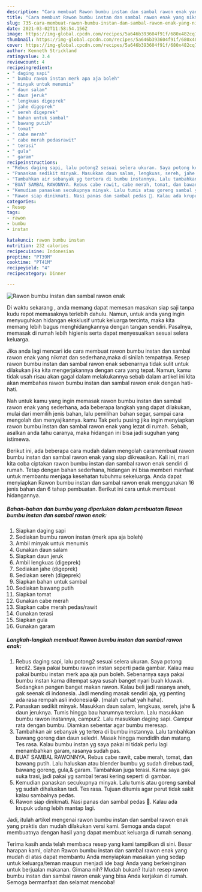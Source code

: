 ```yaml
---
description: "Cara membuat Rawon bumbu instan dan sambal rawon enak yang nikmat Untuk Jualan"
title: "Cara membuat Rawon bumbu instan dan sambal rawon enak yang nikmat Untuk Jualan"
slug: 735-cara-membuat-rawon-bumbu-instan-dan-sambal-rawon-enak-yang-nikmat-untuk-jualan
date: 2021-03-02T11:58:54.156Z
image: https://img-global.cpcdn.com/recipes/5a646b393604f91f/680x482cq70/rawon-bumbu-instan-dan-sambal-rawon-enak-foto-resep-utama.jpg
thumbnail: https://img-global.cpcdn.com/recipes/5a646b393604f91f/680x482cq70/rawon-bumbu-instan-dan-sambal-rawon-enak-foto-resep-utama.jpg
cover: https://img-global.cpcdn.com/recipes/5a646b393604f91f/680x482cq70/rawon-bumbu-instan-dan-sambal-rawon-enak-foto-resep-utama.jpg
author: Kenneth Strickland
ratingvalue: 3.4
reviewcount: 4
recipeingredient:
- " daging sapi"
- " bumbu rawon instan merk apa aja boleh"
- " minyak untuk menumis"
- " daun salam"
- " daun jeruk"
- " lengkuas digeprek"
- " jahe digeprek"
- " sereh digeprek"
- " bahan untuk sambal"
- " bawang putih"
- " tomat"
- " cabe merah"
- " cabe merah pedasrawit"
- " terasi"
- " gula"
- " garam"
recipeinstructions:
- "Rebus daging sapi, lalu potong2 sesuai selera ukuran. Saya potong kecil2. Saya pakai bumbu rawon instan seperti pada gambar. Kalau mau pakai bumbu instan merk apa aja pun boleh. Sebenarnya saya pakai bumbu instan karna ditempat saya susah banget nyari buah kluwak. Sedangkan pengen banget makan rawon. Kalau beli jadi rasanya aneh, gak seenak di indonesia. Jadi mending masak sendiri aja, yg penting ada rasa rempah asli indonesia😂. (malah curhat yah haha)."
- "Panaskan sedikit minyak. Masukkan daun salam, lengkuas, sereh, jahe &amp; daun jeruknya. Tumis hingga bau harumnya tercium. Lalu masukkan bumbu rawon instannya, campur2. Lalu masukkan daging sapi. Campur rata dengan bumbu. Diamkan sebentar agar bumbu meresap."
- "Tambahkan air sebanyak yg tertera di bumbu instannya. Lalu tambahkan bawang goreng dan daun seledri. Masak hingga mendidih dan matang. Tes rasa. Kalau bumbu instan yg saya pakai ni tidak perlu lagi menambahkan garam, rasanya sudah pas."
- "BUAT SAMBAL RAWONNYA. Rebus cabe rawit, cabe merah, tomat, dan bawang putih. Lalu haluskan atau blender bumbu yg sudah direbus tadi, bawang goreng, gula,&amp; garam. Tambahkan juga terasi. Karna saya gak suka trasi, jadi pakai yg sambal terasi kering seperti di gambar."
- "Kemudian panaskan secukupnya minyak. Lalu tumis atau goreng sambal yg sudah dihaluskan tadi. Tes rasa. Tujuan ditumis agar perut tidak sakit kalau sambalnya pedas."
- "Rawon siap dinikmati. Nasi panas dan sambal pedas 🤤. Kalau ada krupuk udang lebih mantap lagi."
categories:
- Resep
tags:
- rawon
- bumbu
- instan

katakunci: rawon bumbu instan 
nutrition: 232 calories
recipecuisine: Indonesian
preptime: "PT39M"
cooktime: "PT41M"
recipeyield: "4"
recipecategory: Dinner

---
```



![Rawon bumbu instan dan sambal rawon enak](https://img-global.cpcdn.com/recipes/5a646b393604f91f/680x482cq70/rawon-bumbu-instan-dan-sambal-rawon-enak-foto-resep-utama.jpg)

Di waktu  sekarang , anda memang dapat memesan masakan siap saji tanpa kudu repot memasaknya terlebih dahulu. Namun, untuk anda yang ingin menyuguhkan hidangan eksklusif untuk keluarga tercinta, maka kita memang lebih bagus menghidangkannya dengan tangan sendiri. Pasalnya, memasak di rumah lebih higienis serta dapat menyesuaikan sesuai selera keluarga.

Jika anda lagi mencari ide cara membuat rawon bumbu instan dan sambal rawon enak yang nikmat dan sederhana,maka di sinilah tempatnya. Resep rawon bumbu instan dan sambal rawon enak  sebenarnya tidak sulit untuk dilakukan jika kita mengerjakannya dengan cara yang tepat. Namun, kamu tidak usah risau akan gagal dalam melakukannya 
sebab dalam artikel ini kita akan membahas rawon bumbu instan dan sambal rawon enak dengan hati-hati.  



Nah untuk kamu yang ingin memasak rawon bumbu instan dan sambal rawon enak yang sederhana, ada beberapa langkah yang dapat dilakukan, mulai dari memilih jenis bahan, lalu pemilihan bahan segar, sampai cara mengolah dan menyajikannya. kamu Tak perlu pusing jika ingin menyiapkan rawon bumbu instan dan sambal rawon enak yang lezat di rumah. Sebab, asalkan anda  tahu caranya, maka hidangan ini bisa jadi suguhan yang istimewa.

Berikut ini, ada beberapa cara mudah dalam mengolah caramembuat rawon bumbu instan dan sambal rawon enak yang siap dikreasikan. Kali ini, mari kita coba ciptakan rawon bumbu instan dan sambal rawon enak sendiri di rumah. Tetap dengan bahan sederhana, hidangan ini bisa memberi manfaat untuk membantu menjaga kesehatan tubuhmu sekeluarga. Anda dapat menyiapkan Rawon bumbu instan dan sambal rawon enak menggunakan 16 jenis bahan dan 6 tahap pembuatan. Berikut ini cara untuk membuat hidangannya.

<!--inarticleads1-->

##### Bahan-bahan dan bumbu yang diperlukan dalam pembuatan Rawon bumbu instan dan sambal rawon enak:

1. Siapkan  daging sapi
1. Sediakan  bumbu rawon instan (merk apa aja boleh)
1. Ambil  minyak untuk menumis
1. Gunakan  daun salam
1. Siapkan  daun jeruk
1. Ambil  lengkuas (digeprek)
1. Sediakan  jahe (digeprek)
1. Sediakan  sereh (digeprek)
1. Siapkan  bahan untuk sambal
1. Sediakan  bawang putih
1. Siapkan  tomat
1. Gunakan  cabe merah
1. Siapkan  cabe merah pedas/rawit
1. Gunakan  terasi
1. Siapkan  gula
1. Gunakan  garam




<!--inarticleads2-->

##### Langkah-langkah membuat Rawon bumbu instan dan sambal rawon enak:

1. Rebus daging sapi, lalu potong2 sesuai selera ukuran. Saya potong kecil2. Saya pakai bumbu rawon instan seperti pada gambar. Kalau mau pakai bumbu instan merk apa aja pun boleh. Sebenarnya saya pakai bumbu instan karna ditempat saya susah banget nyari buah kluwak. Sedangkan pengen banget makan rawon. Kalau beli jadi rasanya aneh, gak seenak di indonesia. Jadi mending masak sendiri aja, yg penting ada rasa rempah asli indonesia😂. (malah curhat yah haha).
1. Panaskan sedikit minyak. Masukkan daun salam, lengkuas, sereh, jahe &amp; daun jeruknya. Tumis hingga bau harumnya tercium. Lalu masukkan bumbu rawon instannya, campur2. Lalu masukkan daging sapi. Campur rata dengan bumbu. Diamkan sebentar agar bumbu meresap.
1. Tambahkan air sebanyak yg tertera di bumbu instannya. Lalu tambahkan bawang goreng dan daun seledri. Masak hingga mendidih dan matang. Tes rasa. Kalau bumbu instan yg saya pakai ni tidak perlu lagi menambahkan garam, rasanya sudah pas.
1. BUAT SAMBAL RAWONNYA. Rebus cabe rawit, cabe merah, tomat, dan bawang putih. Lalu haluskan atau blender bumbu yg sudah direbus tadi, bawang goreng, gula,&amp; garam. Tambahkan juga terasi. Karna saya gak suka trasi, jadi pakai yg sambal terasi kering seperti di gambar.
1. Kemudian panaskan secukupnya minyak. Lalu tumis atau goreng sambal yg sudah dihaluskan tadi. Tes rasa. Tujuan ditumis agar perut tidak sakit kalau sambalnya pedas.
1. Rawon siap dinikmati. Nasi panas dan sambal pedas 🤤. Kalau ada krupuk udang lebih mantap lagi.




Jadi, itulah artikel mengenai  rawon bumbu instan dan sambal rawon enak  yang praktis dan mudah dilakukan versi kami. Semoga anda dapat membuatnya dengan hasil yang dapat membuat keluarga di rumah senang. 

Terima kasih anda telah membaca resep yang kami tampilkan di sini. Besar harapan kami, olahan  Rawon bumbu instan dan sambal rawon enak yang mudah di atas dapat membantu Anda menyiapkan masakan yang sedap untuk keluarga/teman maupun menjadi ide bagi Anda yang berkeinginan untuk berjualan makanan. Gimana nih? Mudah bukan? Itulah resep rawon bumbu instan dan sambal rawon enak yang bisa Anda kerjakan di rumah. Semoga bermanfaat dan selamat mencoba!

